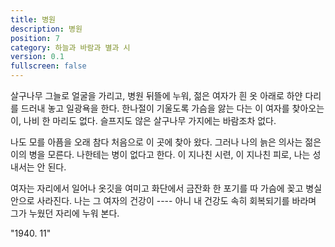 ```yaml
---
title: 병원
description: 병원
position: 7
category: 하늘과 바람과 별과 시
version: 0.1
fullscreen: false
---
```


살구나무 그늘로 얼굴을 가리고, 병원 뒤뜰에 누워, 젊은 여자가 흰 옷 아래로 하얀 다리를 드러내 놓고 일광욕을 한다. 한나절이 기울도록 가슴을 앓는 다는 이 여자를 찾아오는 이, 나비 한 마리도 없다. 슬프지도 않은 살구나무 가지에는 바람조차 없다.  

나도 모를 아픔을 오래 참다 처음으로 이 곳에 찾아 왔다. 그러나 나의 늙은 의사는 젊은이의 병을 모른다. 나한테는 병이 없다고 한다. 이 지나친 시련, 이 지나친 피로, 나는 성내서는 안 된다.  

여자는 자리에서 일어나 옷깃을 여미고 화단에서 금잔화 한 포기를 따 가슴에 꽂고 병실 안으로 사라진다. 나는 그 여자의 건강이 ---- 아니 내 건강도 속히 회복되기를 바라며 그가 누웠던 자리에 누워 본다.  

"1940. 11"
